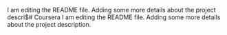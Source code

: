 I am editing the README file. Adding some more details about the project descri$# Coursera
I am editing the README file. Adding some more details about the project description.

